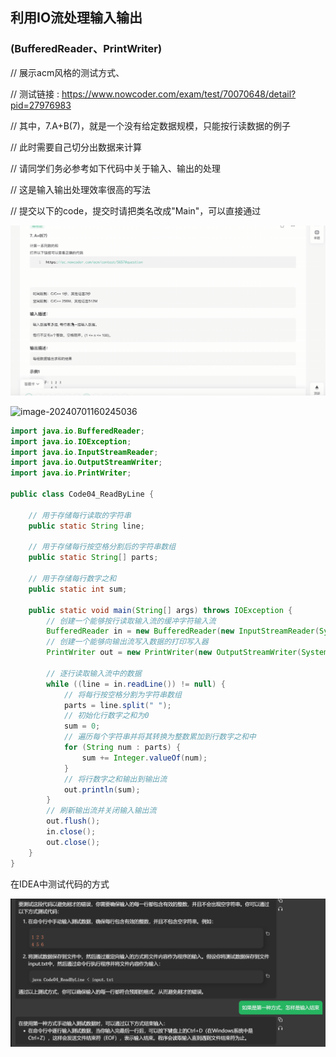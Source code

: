 ## 利用IO流处理输入输出

### (BufferedReader、PrintWriter)



// 展示acm风格的测试方式、

// 测试链接 : https://www.nowcoder.com/exam/test/70070648/detail?pid=27976983

// 其中，7.A+B(7)，就是一个没有给定数据规模，只能按行读数据的例子

// 此时需要自己切分出数据来计算

// 请同学们务必参考如下代码中关于输入、输出的处理

// 这是输入输出处理效率很高的写法

// 提交以下的code，提交时请把类名改成"Main"，可以直接通过



![image-20240701160224382](assets/image-20240701160224382.png)

![image-20240701160245036](C:\Users\yang\AppData\Roaming\Typora\typora-user-images\image-20240701160245036.png)

```java
import java.io.BufferedReader;
import java.io.IOException;
import java.io.InputStreamReader;
import java.io.OutputStreamWriter;
import java.io.PrintWriter;

public class Code04_ReadByLine {

    // 用于存储每行读取的字符串
    public static String line;

    // 用于存储每行按空格分割后的字符串数组
    public static String[] parts;

    // 用于存储每行数字之和
    public static int sum;

    public static void main(String[] args) throws IOException {
        // 创建一个能够按行读取输入流的缓冲字符输入流
        BufferedReader in = new BufferedReader(new InputStreamReader(System.in));
        // 创建一个能够向输出流写入数据的打印写入器
        PrintWriter out = new PrintWriter(new OutputStreamWriter(System.out));

        // 逐行读取输入流中的数据
        while ((line = in.readLine()) != null) {
            // 将每行按空格分割为字符串数组
            parts = line.split(" ");
            // 初始化行数字之和为0
            sum = 0;
            // 遍历每个字符串并将其转换为整数累加到行数字之和中
            for (String num : parts) {
                sum += Integer.valueOf(num);
            }
            // 将行数字之和输出到输出流
            out.println(sum);
        }
        // 刷新输出流并关闭输入输出流
        out.flush();
        in.close();
        out.close();
    }
}
```

在IDEA中测试代码的方式

![image-20240701161153072](assets/image-20240701161153072.png)